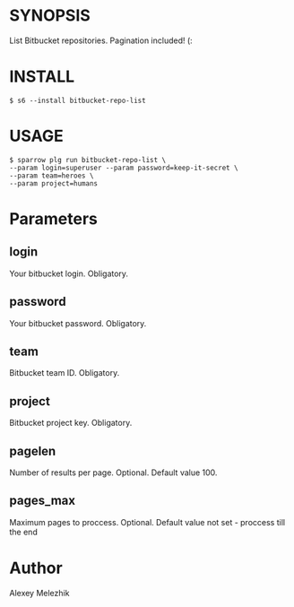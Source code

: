 # SYNOPSIS

List Bitbucket repositories. Pagination included! (:


# INSTALL


    $ s6 --install bitbucket-repo-list

# USAGE

    $ sparrow plg run bitbucket-repo-list \
    --param login=superuser --param password=keep-it-secret \
    --param team=heroes \
    --param project=humans

# Parameters

## login

Your bitbucket login. Obligatory.

## password

Your bitbucket password. Obligatory.

## team

Bitbucket team ID. Obligatory.

## project

Bitbucket project key. Obligatory.

## pagelen

Number of results per page. Optional. Default value 100.

## pages_max

Maximum pages to proccess. Optional. Default value not set - proccess till the end

# Author

Alexey Melezhik
